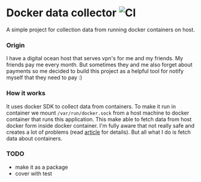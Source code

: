 # Docker data collector ![CI](https://github.com/crayonwow/docker_data_collector/actions/workflows/develop.yml/badge.svg)

A simple project for collection data from running docker containers on host.

### Origin
I have a digital ocean host that serves vpn's for me and my friends. My friends pay me every month. But sometimes they 
and me also forget about payments so me decided to  build this project as a helpful tool for notify myself that they need to pay :)

### How it works
It uses docker SDK to collect data from containers. To make it run in container we mount `/var/run/docker.sock` from a 
host machine to docker container that runs this application. This make able to fetch data from host docker form inside docker container.
I'm fully aware that not really safe and creates a lot of problems (read 
[article](http://jpetazzo.github.io/2015/09/03/do-not-use-docker-in-docker-for-ci/) for details).
But all what I do is fetch data about containers.

### TODO
* make it as a package
* cover with test